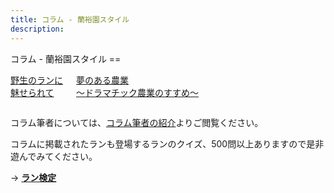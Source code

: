 ```yaml
---
title: コラム - 蘭裕園スタイル
description:
---
```

<link rel="stylesheet" href="/assets/stylesheets/columns.css" />
コラム - 蘭裕園スタイル
==
<div class="columns">
  <div class="columns_column">
    <p class="columns_column_title"><a href="/columns/fascinated_to_wild_orchids_top">野生のランに<br>魅せられて</a></p>
  </div>
  <div class="columns_column">
    <p class="columns_column_title"><a href="/columns/dream_of_farm_top">夢のある農業<br>〜ドラマチック農業のすすめ〜</a></p>
  </div>
</div>

コラム筆者については、[コラム筆者の紹介](columns/authors/)よりご閲覧ください。

コラムに掲載されたランも登場するランのクイズ、500問以上ありますので是非遊んでみてください。

→ <b><a href="/play/orchid_exam">ラン検定</a></b>
